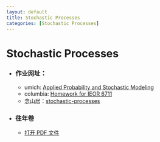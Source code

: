 ```yaml
---
layout: default
title: Stochastic Processes
categories: [Stochastic Processes]
---
```


# Stochastic Processes

- ### **作业网址：**
    - umich: [Applied Probability and Stochastic Modeling](https://ionides.github.io/620/)
    - columbia: [Homework for IEOR 6711](https://www.columbia.edu/~ww2040/6711F13/homework6711.html)
    - 念山居：[stochastic-processes](https://blog.charmpeach.com/category/stochastic-processes/)
- ### **往年卷**
    - <a href="https://raw.githubusercontent.com/byn1002/byn1002.github.io/master/assets/files/Stochastic_Processes/19SPmid.pdf" target="_blank">打开 PDF 文件</a>

